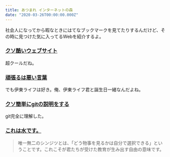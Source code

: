 ```yaml
---
title: あつまれ インターネットの森
date: "2020-03-26T00:00:00.000Z"
---
```


社会人になってから暇なときにはてなブックマークを見てたりするんだけど、その時に見つけた気に入ってるWebを紹介するよ。

### [クソ酷いウェブサイト](https://toshimaru.net/motherfuckingwebsite/)

超クールだね。

### [頑張るは悪い言葉](https://anond.hatelabo.jp/20160908232414)

でも伊東ライフは好き。俺、伊東ライフ君と誕生日一緒なんだよね。

### [クソ簡単にgitの説明をする](https://anond.hatelabo.jp/20190203175803)

git完全に理解した。

### [これは水です。](https://j.ktamura.com/this-is-water)

> 唯一無二のシンジツとは、「どう物事を見るかは自分で選択できる」ということです。これこそが君たちが受けた教育が生み出す自由の意味です。